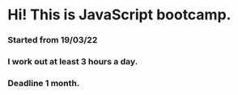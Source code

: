 # Hi! This is JavaScript bootcamp.

### Started from 19/03/22

### I work out at least 3 hours a day.
### Deadline 1 month.


